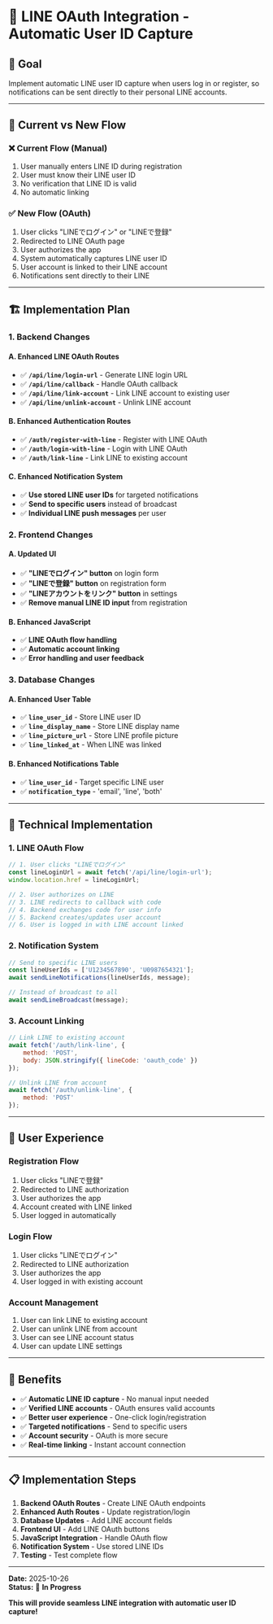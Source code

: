 # 🔗 LINE OAuth Integration - Automatic User ID Capture

## 🎯 **Goal**

Implement automatic LINE user ID capture when users log in or register, so notifications can be sent directly to their personal LINE accounts.

---

## 🔄 **Current vs New Flow**

### **❌ Current Flow (Manual)**
1. User manually enters LINE ID during registration
2. User must know their LINE user ID
3. No verification that LINE ID is valid
4. No automatic linking

### **✅ New Flow (OAuth)**
1. User clicks "LINEでログイン" or "LINEで登録"
2. Redirected to LINE OAuth page
3. User authorizes the app
4. System automatically captures LINE user ID
5. User account is linked to their LINE account
6. Notifications sent directly to their LINE

---

## 🏗️ **Implementation Plan**

### **1. Backend Changes**

#### **A. Enhanced LINE OAuth Routes**
- ✅ **`/api/line/login-url`** - Generate LINE login URL
- ✅ **`/api/line/callback`** - Handle OAuth callback
- ✅ **`/api/line/link-account`** - Link LINE account to existing user
- ✅ **`/api/line/unlink-account`** - Unlink LINE account

#### **B. Enhanced Authentication Routes**
- ✅ **`/auth/register-with-line`** - Register with LINE OAuth
- ✅ **`/auth/login-with-line`** - Login with LINE OAuth
- ✅ **`/auth/link-line`** - Link LINE to existing account

#### **C. Enhanced Notification System**
- ✅ **Use stored LINE user IDs** for targeted notifications
- ✅ **Send to specific users** instead of broadcast
- ✅ **Individual LINE push messages** per user

### **2. Frontend Changes**

#### **A. Updated UI**
- ✅ **"LINEでログイン" button** on login form
- ✅ **"LINEで登録" button** on registration form
- ✅ **"LINEアカウントをリンク" button** in settings
- ✅ **Remove manual LINE ID input** from registration

#### **B. Enhanced JavaScript**
- ✅ **LINE OAuth flow handling**
- ✅ **Automatic account linking**
- ✅ **Error handling and user feedback**

### **3. Database Changes**

#### **A. Enhanced User Table**
- ✅ **`line_user_id`** - Store LINE user ID
- ✅ **`line_display_name`** - Store LINE display name
- ✅ **`line_picture_url`** - Store LINE profile picture
- ✅ **`line_linked_at`** - When LINE was linked

#### **B. Enhanced Notifications Table**
- ✅ **`line_user_id`** - Target specific LINE user
- ✅ **`notification_type`** - 'email', 'line', 'both'

---

## 🔧 **Technical Implementation**

### **1. LINE OAuth Flow**

```javascript
// 1. User clicks "LINEでログイン"
const lineLoginUrl = await fetch('/api/line/login-url');
window.location.href = lineLoginUrl;

// 2. User authorizes on LINE
// 3. LINE redirects to callback with code
// 4. Backend exchanges code for user info
// 5. Backend creates/updates user account
// 6. User is logged in with LINE account linked
```

### **2. Notification System**

```javascript
// Send to specific LINE users
const lineUserIds = ['U1234567890', 'U0987654321'];
await sendLineNotifications(lineUserIds, message);

// Instead of broadcast to all
await sendLineBroadcast(message);
```

### **3. Account Linking**

```javascript
// Link LINE to existing account
await fetch('/auth/link-line', {
    method: 'POST',
    body: JSON.stringify({ lineCode: 'oauth_code' })
});

// Unlink LINE from account
await fetch('/auth/unlink-line', {
    method: 'POST'
});
```

---

## 📱 **User Experience**

### **Registration Flow**
1. User clicks "LINEで登録"
2. Redirected to LINE authorization
3. User authorizes the app
4. Account created with LINE linked
5. User logged in automatically

### **Login Flow**
1. User clicks "LINEでログイン"
2. Redirected to LINE authorization
3. User authorizes the app
4. User logged in with existing account

### **Account Management**
1. User can link LINE to existing account
2. User can unlink LINE from account
3. User can see LINE account status
4. User can update LINE settings

---

## 🎯 **Benefits**

- ✅ **Automatic LINE ID capture** - No manual input needed
- ✅ **Verified LINE accounts** - OAuth ensures valid accounts
- ✅ **Better user experience** - One-click login/registration
- ✅ **Targeted notifications** - Send to specific users
- ✅ **Account security** - OAuth is more secure
- ✅ **Real-time linking** - Instant account connection

---

## 📋 **Implementation Steps**

1. **Backend OAuth Routes** - Create LINE OAuth endpoints
2. **Enhanced Auth Routes** - Update registration/login
3. **Database Updates** - Add LINE account fields
4. **Frontend UI** - Add LINE OAuth buttons
5. **JavaScript Integration** - Handle OAuth flow
6. **Notification System** - Use stored LINE IDs
7. **Testing** - Test complete flow

---

**Date:** 2025-10-26  
**Status:** 🚧 **In Progress**

**This will provide seamless LINE integration with automatic user ID capture!**
